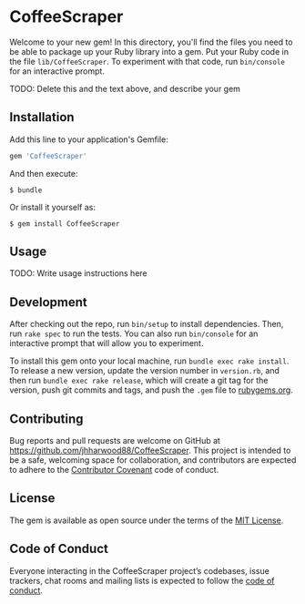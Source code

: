 # CoffeeScraper

Welcome to your new gem! In this directory, you'll find the files you need to be able to package up your Ruby library into a gem. Put your Ruby code in the file `lib/CoffeeScraper`. To experiment with that code, run `bin/console` for an interactive prompt.

TODO: Delete this and the text above, and describe your gem

## Installation

Add this line to your application's Gemfile:

```ruby
gem 'CoffeeScraper'
```

And then execute:

    $ bundle

Or install it yourself as:

    $ gem install CoffeeScraper

## Usage

TODO: Write usage instructions here

## Development

After checking out the repo, run `bin/setup` to install dependencies. Then, run `rake spec` to run the tests. You can also run `bin/console` for an interactive prompt that will allow you to experiment.

To install this gem onto your local machine, run `bundle exec rake install`. To release a new version, update the version number in `version.rb`, and then run `bundle exec rake release`, which will create a git tag for the version, push git commits and tags, and push the `.gem` file to [rubygems.org](https://rubygems.org).

## Contributing

Bug reports and pull requests are welcome on GitHub at https://github.com/jhharwood88/CoffeeScraper. This project is intended to be a safe, welcoming space for collaboration, and contributors are expected to adhere to the [Contributor Covenant](http://contributor-covenant.org) code of conduct.

## License

The gem is available as open source under the terms of the [MIT License](https://opensource.org/licenses/MIT).

## Code of Conduct

Everyone interacting in the CoffeeScraper project’s codebases, issue trackers, chat rooms and mailing lists is expected to follow the [code of conduct](https://github.com/jhharwood88/CoffeeScraper/blob/master/CODE_OF_CONDUCT.md).
